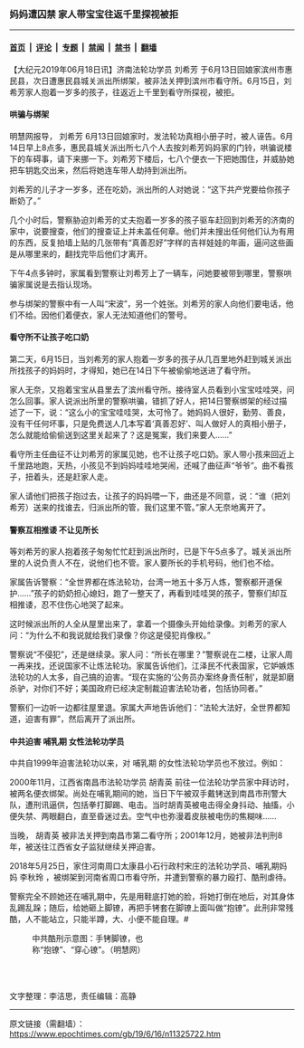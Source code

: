 ### 妈妈遭囚禁 家人带宝宝往返千里探视被拒

---

#### [首页](../../../..?n11325722) &nbsp;|&nbsp; [评论](../../../../../epoch-comment?n11325722) &nbsp;|&nbsp; [专题](../../../../../epoch-special?n11325722) &nbsp;|&nbsp; [禁闻](../../../../../epoch-news?n11325722) &nbsp;|&nbsp; [禁书](../../../../../books?n11325722) &nbsp;|&nbsp; [翻墙](https://github.com/gfw-breaker/nogfw/blob/master/README.md?n11325722)


<div class="post_content" id="artbody" itemprop="articleBody">
 <!-- article content begin -->
 <p>
  【大纪元2019年06月18日讯】济南法轮功学员
  <ok href="https://www.epochtimes.com/gb/tag/%E5%88%98%E5%B8%8C%E8%8A%B3.html">
   刘希芳
  </ok>
  于6月13日回娘家滨州市惠民县，次日遭惠民县城关派出所绑架，被非法关押到滨州市看守所。6月15日，刘希芳家人抱着一岁多的孩子，往返近上千里到看守所探视，被拒。
 </p>
 <h4>
  <b>
   哄骗与绑架
  </b>
 </h4>
 <p>
  明慧网报导，
  <ok href="https://www.epochtimes.com/gb/tag/%E5%88%98%E5%B8%8C%E8%8A%B3.html">
   刘希芳
  </ok>
  6月13日回娘家时，发法轮功真相小册子时，被人诬告。6月14日早上8点多，惠民县城关派出所七八个人去按刘希芳妈妈家的门铃，哄骗说楼下的车碍事，请下来挪一下。刘希芳下楼后，七八个便衣一下把她围住，并威胁她把车钥匙交出来，然后将她连车带人劫持到派出所。
 </p>
 <p>
  刘希芳的儿子才一岁多，还在吃奶，派出所的人对她说：“这下共产党要给你孩子断奶了。”
 </p>
 <p>
  几个小时后，警察胁迫刘希芳的丈夫抱着一岁多的孩子驱车赶回到刘希芳的济南的家中，说要搜查，他们的搜查证上并未盖任何章。他们并未搜出任何他们认为有用的东西，反复拍墙上贴的几张带有“真善忍好”字样的吉祥娃娃的年画，逼问这些画是从哪里来的，翻找完毕后他们才离开。
 </p>
 <p>
  下午4点多钟时，家属看到警察让刘希芳上了一辆车，问她要被带到哪里，警察哄骗家属说是去指认现场。
 </p>
 <p>
  参与绑架的警察中有一人叫“宋波”，另一个姓张。刘希芳的家人向他们要电话，他们不给。因他们着便衣，家人无法知道他们的警号。
 </p>
 <h4>
  <b>
   看守所不让孩子吃口奶
  </b>
 </h4>
 <p>
  第二天，6月15日，当刘希芳的家人抱着一岁多的孩子从几百里地外赶到城关派出所找孩子的妈妈时，才得知，她已在14日下午被偷偷地送进了看守所。
 </p>
 <p>
  家人无奈，又抱着宝宝从县里去了滨州看守所。接待室人员看到小宝宝哇哇哭，问怎么回事。家人说派出所里的警察哄骗，错抓了好人，把14日警察绑架的经过描述了一下，说：“这么小的宝宝哇哇哭，太可怜了。她妈妈人很好，勤劳、善良，没有干任何坏事，只是免费送人几本写着‘真善忍好’、叫人做好人的真相小册子，怎么就能给偷偷送到这里关起来了？这是冤案，我们来要人……”
 </p>
 <p>
  看守所主任曲征不让刘希芳的家属见她，也不让孩子吃口奶。家人带小孩来回近上千里路地跑，天热，小孩见不到妈妈哇哇地哭闹，还喊了曲征声“爷爷”。曲不看孩子，扭着头，还是赶家人走。
 </p>
 <p>
  家人请他们把孩子抱过去，让孩子的妈妈喂一下，曲还是不同意，说：“谁（把刘希芳）送来的找谁去，归派出所的管，我们这里不管。”家人无奈地离开了。
 </p>
 <h4>
  警察互相推诿 不让见所长
 </h4>
 <p>
  等刘希芳的家人抱着孩子匆匆忙忙赶到派出所时，已是下午5点多了。城关派出所里的人说负责人不在，说他们也不管。家人要所长的手机号码，他们也不给。
 </p>
 <p>
  家属告诉警察：“全世界都在炼法轮功，台湾一地五十多万人炼，警察都开道保护……”孩子的奶奶担心媳妇，跑了一整天了，再看到哇哇哭的孩子，警察们却互相推诿，忍不住伤心地哭了起来。
 </p>
 <p>
  这时候派出所的人全从屋里出来了，拿着一个摄像头开始给录像。刘希芳的家人问：“为什么不和我说就给我们录像？你这是侵犯肖像权。”
 </p>
 <p>
  警察说“不侵犯”，还是继续录。家人问：“所长在哪里？”警察说在二楼，让家人周一再来找，还说国家不让炼法轮功。家属告诉他们，江泽民不代表国家，它妒嫉炼法轮功的人太多，自己搞的迫害。“现在实施的‘公务员办案终身责任制’，就是卸磨杀驴，对你们不好；美国政府已经决定制裁迫害法轮功者，包括协同者。”
 </p>
 <p>
  警察们一边听一边都往屋里退。家属大声地告诉他们：“法轮大法好，全世界都知道，迫害有罪”，然后离开了派出所。
 </p>
 <h4>
  中共迫害
  <ok href="https://www.epochtimes.com/gb/tag/%E5%93%BA%E4%B9%B3%E6%9C%9F.html">
   哺乳期
  </ok>
  女性法轮功学员
 </h4>
 <p>
  中共自1999年迫害法轮功以来，对
  <ok href="https://www.epochtimes.com/gb/tag/%E5%93%BA%E4%B9%B3%E6%9C%9F.html">
   哺乳期
  </ok>
  的女性法轮功学员也不放过。例如：
 </p>
 <p>
  2000年11月，江西省南昌市法轮功学员
  <ok href="https://www.epochtimes.com/gb/tag/%E8%83%A1%E9%9D%92%E8%8B%B1.html">
   胡青英
  </ok>
  前往一位法轮功学员家中拜访时，被两名便衣绑架。尚处在哺乳期间的她，当日下午被双手戴铐送到南昌市刑警大队，遭刑讯逼供，包括拳打脚踢、电击。当时胡青英被电击得全身抖动、抽搐，小便失禁、两眼翻白，直至昏迷过去。空气中也弥漫着皮肤被电伤的焦糊味……
 </p>
 <p>
  当晚，
  <ok href="https://www.epochtimes.com/gb/tag/%E8%83%A1%E9%9D%92%E8%8B%B1.html">
   胡青英
  </ok>
  被非法关押到南昌市第二看守所；2001年12月，她被非法判刑8年，被送往江西省女子监狱继续关押迫害。
 </p>
 <p>
  2018年5月25日，家住河南周口太康县小石行政村宋庄的法轮功学员、哺乳期妈妈
  <ok href="https://www.epochtimes.com/gb/tag/%E6%9D%8E%E7%A7%8B%E7%8E%B2.html">
   李秋玲
  </ok>
  ，被绑架到河南省周口市看守所，并遭到警察的暴力殴打、酷刑虐待。
 </p>
 <p>
  警察完全不顾她还在哺乳期中，先是用鞋底打她的脸，将她打倒在地后，对其身体乱踢乱跺；随后，给她砸上脚镣，再把手铐套在脚镣上面叫做“抱镣”。此刑非常残酷，人不能站立，只能半蹲，大、小便不能自理。#
 </p>
 <figure aria-describedby="caption-attachment-11325819" class="wp-caption aligncenter" id="attachment_11325819" style="width: 205px">
  <ok href="https://i.epochtimes.com/assets/uploads/2019/06/2012-6-19-cmh-kuxingtu-32-ss.jpg" target="_blank">
   <img alt="" class="wp-image-11325819 size-full" src="https://i.epochtimes.com/assets/uploads/2019/06/2012-6-19-cmh-kuxingtu-32-ss.jpg"/>
  </ok>
  <br/><figcaption class="wp-caption-text" id="caption-attachment-11325819">
   中共酷刑示意图：手铐脚镣，也称“抱镣”、“穿心镣”。（明慧网）
  </figcaption><br/>
 </figure><br/>
 <p>
  文字整理：李洁思，责任编辑：高静
 </p>
 <!-- article content end -->
 <div id="below_article_ad">
 </div>
</div>


---

原文链接（需翻墙）：https://www.epochtimes.com/gb/19/6/16/n11325722.htm